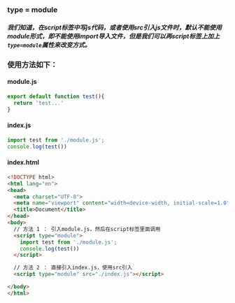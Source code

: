 ### type = module
##### 我们知道，在script标签中写js代码，或者使用src引入js文件时，默认不能使用module形式，即不能使用import导入文件，但是我们可以再script标签上加上`type=module`属性来改变方式。

### 使用方法如下：
#### module.js
```javascript
export default function test(){
  return 'test...'
}
```

#### index.js
```javascript
import test from './module.js';
console.log(test())
```

#### index.html
```html
<!DOCTYPE html>
<html lang="en">
<head>
  <meta charset="UTF-8">
  <meta name="viewport" content="width=device-width, initial-scale=1.0">
  <title>Document</title>
</head>
<body>
  // 方法 1 ： 引入module.js，然后在script标签里面调用
  <script type="module">
    import test from './module.js';
    console.log(test())
  </script>

  // 方法 2 ： 直接引入index.js，使用src引入
  <script type="module" src="./index.js"></script>

</body>
</html>
```